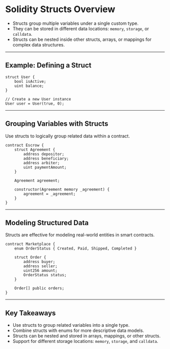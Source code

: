 # Solidity Structs Overview

- Structs group multiple variables under a single custom type.
- They can be stored in different data locations: `memory`, `storage`, or `calldata`.
- Structs can be nested inside other structs, arrays, or mappings for complex data structures.

---

## Example: Defining a Struct

```solidity
struct User {
    bool isActive;
    uint balance;
}

// Create a new User instance
User user = User(true, 0);
```

---

## Grouping Variables with Structs

Use structs to logically group related data within a contract.

```solidity
contract Escrow {
    struct Agreement {
        address depositor;
        address beneficiary;
        address arbiter;
        uint paymentAmount;
    }

    Agreement agreement;

    constructor(Agreement memory _agreement) {
        agreement = _agreement;
    }
}
```

---

## Modeling Structured Data

Structs are effective for modeling real-world entities in smart contracts.

```solidity
contract Marketplace {
    enum OrderStatus { Created, Paid, Shipped, Completed }

    struct Order {
        address buyer;
        address seller;
        uint256 amount;
        OrderStatus status;
    }

    Order[] public orders;
}
```

---

## Key Takeaways

- Use structs to group related variables into a single type.
- Combine structs with enums for more descriptive data models.
- Structs can be nested and stored in arrays, mappings, or other structs.
- Support for different storage locations: `memory`, `storage`, and `calldata`.

